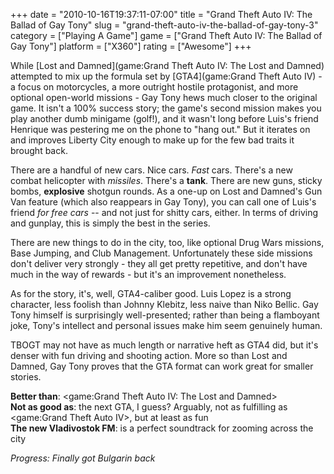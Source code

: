 +++
date = "2010-10-16T19:37:11-07:00"
title = "Grand Theft Auto IV: The Ballad of Gay Tony"
slug = "grand-theft-auto-iv-the-ballad-of-gay-tony-3"
category = ["Playing A Game"]
game = ["Grand Theft Auto IV: The Ballad of Gay Tony"]
platform = ["X360"]
rating = ["Awesome"]
+++

While [Lost and Damned](game:Grand Theft Auto IV: The Lost and Damned) attempted to mix up the formula set by [GTA4](game:Grand Theft Auto IV) - a focus on motorcycles, a more outright hostile protagonist, and more optional open-world missions - Gay Tony hews much closer to the original game.  It isn't a 100% success story; the game's second mission makes you play another dumb minigame (golf!), and it wasn't long before Luis's friend Henrique was pestering me on the phone to "hang out."  But it iterates on and improves Liberty City enough to make up for the few bad traits it brought back.

There are a handful of new cars.  Nice cars.  <i>Fast</i> cars.  There's a new combat helicopter with <i>missiles</i>.  There's a <b>tank</b>.  There are new guns, sticky bombs, <b>explosive</b> shotgun rounds.  As a one-up on Lost and Damned's Gun Van feature (which also reappears in Gay Tony), you can call one of Luis's friend <i>for free cars</i> -- and not just for shitty cars, either.  In terms of driving and gunplay, this is simply the best in the series.

There are new things to do in the city, too, like optional Drug Wars missions, Base Jumping, and Club Management.  Unfortunately these side missions don't deliver very strongly - they all get pretty repetitive, and don't have much in the way of rewards - but it's an improvement nonetheless.

As for the story, it's, well, GTA4-caliber good.  Luis Lopez is a strong character, less foolish than Johnny Klebitz, less naive than Niko Bellic.  Gay Tony himself is surprisingly well-presented; rather than being a flamboyant joke, Tony's intellect and personal issues make him seem genuinely human.

TBOGT may not have as much length or narrative heft as GTA4 did, but it's denser with fun driving and shooting action.  More so than Lost and Damned, Gay Tony proves that the GTA format can work great for smaller stories.

<b>Better than</b>: <game:Grand Theft Auto IV: The Lost and Damned>  
<b>Not as good as</b>: the next GTA, I guess?  Arguably, not as fulfilling as <game:Grand Theft Auto IV>, but at least as fun  
<b>The new Vladivostok FM</b>: is a perfect soundtrack for zooming across the city

<i>Progress: Finally got Bulgarin back</i>